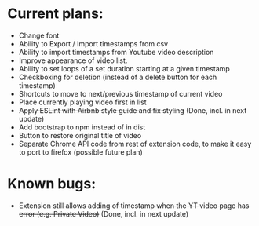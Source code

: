 # Current plans:
- Change font
- Ability to Export / Import timestamps from csv
- Ability to import timestamps from Youtube video description
- Improve appearance of video list.
- Ability to set loops of a set duration starting at a given timestamp
- Checkboxing for deletion (instead of a delete button for each timestamp)
- Shortcuts to move to next/previous timestamp of current video
- Place currently playing video first in list
- ~~Apply ESLint with Airbnb style guide and fix styling~~ (Done, incl. in next update)
- Add bootstrap to npm instead of in dist
- Button to restore original title of video
- Separate Chrome API code from rest of extension code, to make it easy to port to firefox (possible future plan)

# Known bugs:
- ~~Extension still allows adding of timestamp when the YT video page has error (e.g. Private Video)~~ (Done, incl. in next update)

